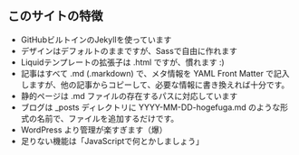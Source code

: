 ## このサイトの特徴

* GitHubビルトインのJekyllを使っています
* デザインはデフォルトのままですが、Sassで自由に作れます
* Liquidテンプレートの拡張子は .html ですが、慣れます :)
* 記事はすべて .md (.markdown) で、メタ情報を YAML Front Matter で記入しますが、他の記事からコピーして、必要な情報に書き換えれば十分です。
* 静的ページは .md ファイルの存在するパスに対応しています
* ブログは _posts ディレクトリに YYYY-MM-DD-hogefuga.md のような形式の名前で、ファイルを追加するだけです。
* WordPress より管理が楽すぎます（爆）
* 足りない機能は「JavaScriptで何とかしましょう」
